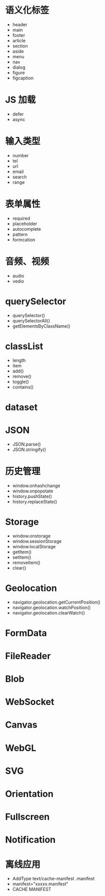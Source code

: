 # 语义化标签

-   header
-   main
-   footer
-   article
-   section
-   aside
-   menu
-   nav
-   dialog
-   figure
-   figcaption

# JS 加载

-   defer
-   async

# 输入类型

-   number
-   tel
-   url
-   email
-   search
-   range

# 表单属性

-   required
-   placeholder
-   autocomplete
-   pattern
-   formcation

# 音频、视频

-   audio
-   vedio

# querySelector

-   querySelector()
-   querySelectorAll()
-   getElementsByClassName()

# classList

-   length
-   item
-   add()
-   remove()
-   toggle()
-   contains()

# dataset

# JSON

-   JSON.parse()
-   JSON.stringify()

# 历史管理

-   window.onhashchange
-   window.onpopstate
-   history.pushState()
-   history.replaceState()

# Storage

-   window.onstorage
-   window.sessionStorage
-   window.localStorage
-   getItem()
-   setItem()
-   removeItem()
-   clear()

# Geolocation

-   navigator.geolocation.getCurrentPosition()
-   navigator.geolocation.watchPosition()
-   navigator.geolocation.clearWatch()

# FormData

# FileReader

# Blob

# WebSocket

# Canvas

# WebGL

# SVG

# Orientation

# Fullscreen

# Notification

# 离线应用

-   AddType text/cache-manifest .manifest
-   manifest="xxxxx.manifest"
-   CACHE MANIFEST
